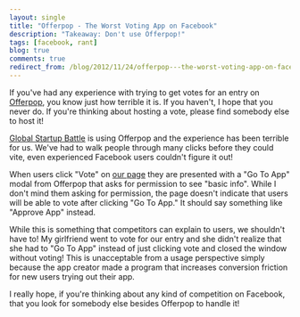 ```yaml
---
layout: single
title: "Offerpop - The Worst Voting App on Facebook"
description: "Takeaway: Don't use Offerpop!"
tags: [facebook, rant]
blog: true
comments: true
redirect_from: /blog/2012/11/24/offerpop---the-worst-voting-app-on-facebook/
---
```


If you've had any experience with trying to get votes for an entry on [Offerpop](http://www.offerpop.com/), you know just how terrible it is.  If you haven't, I hope that you never do.  If you're thinking about hosting a vote, please find somebody else to host it!

[Global Startup Battle](http://bit.ly/GlobalStartupBattle) is using Offerpop and the experience has been terrible for us.  We've had to walk people through many clicks before they could vite, even experienced Facebook users couldn't figure it out!

When users click "Vote" on [our page](http://bit.ly/TcvRrZ) they are presented with a "Go To App" modal from Offerpop that asks for permission to see "basic info".  While I don't mind them asking for permission, the page doesn't indicate that users will be able to vote after clicking "Go To App."  It should say something like "Approve App" instead.

While this is something that competitors can explain to users, we shouldn't have to!  My girlfriend went to vote for our entry and she didn't realize that she had to "Go To App" instead of just clicking vote and closed the window without voting!  This is unacceptable from a usage perspective simply because the app creator made a program that increases conversion friction for new users trying out their app.

I really hope, if you're thinking about any kind of competition on Facebook, that you look for somebody else besides Offerpop to handle it!